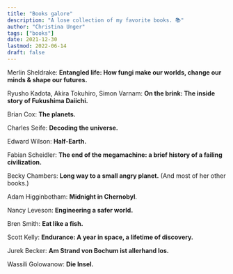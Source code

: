 ```yaml
---
title: "Books galore"
description: "A lose collection of my favorite books. 📚"
author: "Christina Unger"
tags: ["books"]
date: 2021-12-30
lastmod: 2022-06-14
draft: false
---
```


Merlin Sheldrake: **Entangled life: How fungi make our worlds, change our minds & shape our futures.**

Ryusho Kadota, Akira Tokuhiro, Simon Varnam: **On the brink: The inside story of Fukushima Daiichi.**

Brian Cox: **The planets.**

Charles Seife: **Decoding the universe.**

Edward Wilson: **Half-Earth.**

Fabian Scheidler: **The end of the megamachine: a brief history of a failing civilization.**

Becky Chambers: **Long way to a small angry planet.** (And most of her other books.)

Adam Higginbotham: **Midnight in Chernobyl**.

Nancy Leveson: **Engineering a safer world.**

Bren Smith: **Eat like a fish.**

Scott Kelly: **Endurance: A year in space, a lifetime of discovery.**

Jurek Becker: **Am Strand von Bochum ist allerhand los.**

Wassili Golowanow: **Die Insel.**
